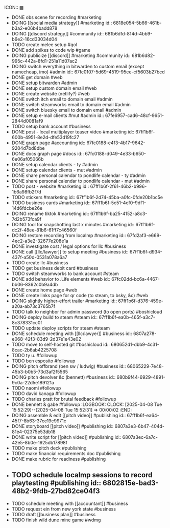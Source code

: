 ICON:: ▦

- DONE obs scene for recording #marketing
- DOING [[social media strategy]] #marketing
  id:: 6818e054-5b66-461b-b3a2-e06b4badd878
- DOING [[discord strategy]] #community
  id:: 681b6dfd-814d-4bb9-b6e2-16cd33034d04
- TODO create melee setup #qol
- DONE add spikes to code wip #game
- DOING publicize [[discord]] #marketing #community
  id:: 681b6d82-995c-442a-8fd1-251a11d07ac2
- DOING switch everything in bitwarden to custom email (except namecheap, imo) #admin
  id:: 67fc0107-5d69-4519-95ee-cf5603b27bcd
- DONE get domain #web
- DONE setup bitwarden #admin
- DONE setup custom domain email #web
- DONE create website (netlify?) #web
- DONE switch itch email to domain email #admin
- DONE switch steamworks email to domain email #admin
- DONE switch bluesky email to domain email #admin
- DONE setup e-mail clients #mut #admin
  id:: 67fe6957-cad6-48cf-9651-2844d0081af9
- TODO setup bank account #business
- DONE post - local multiplayer teaser video #marketing
  id:: 67ff1b6f-600b-4951-8e2d-dfe53d19fc27
- DONE graph page #accounting
  id:: 67fc0188-e4f3-4b17-9642-9204d7bd8dbe
- DONE docs graph page #docs
  id:: 67fc0188-d049-4e33-b650-6e06af05066b
- DONE setup calendar clients - ty #admin
- DONE setup calendar clients - mut #admin
- DONE share personal calendar to pondlife calendar - ty #admin
- DONE share personal calendar to pondlife calendar - mut #admin
- TODO post - website #marketing
  id:: 67ff1b6f-2f61-46b2-b996-1b6a98fb2f7d
- TODO stickers #marketing
  id:: 67ff1b6f-2d74-45ba-a0fc-0fde20b1bc5e
- TODO business cards #marketing
  id:: 67ff1b6f-5c51-4ef0-9df1-14d6fdcbe26e
- DOING rename tiktok #marketing
  id:: 67ff1b6f-ba25-4152-a8c3-7d2b573fca9f
- DOING tool for snapshotting last x minutes #marketing
  id:: 67ff1b6f-dc2f-48ee-81b6-61ff7c46560f
- DOING restore recording from localmp #marketing
  id:: 67fd2af3-e669-4ec2-a3e2-32677e208e1a
- DONE investigate cost / legal options for llc #business
- DONE call [[llc/lawyer]] to setup meeting #business
  id:: 67ff1b6f-d934-437f-a50d-0531a078a6a7
- TODO create llc #business
- TODO get business debit card #business
- TODO switch steamworks to bank account #steam
- DONE add behavior to .Life elements #web
  id:: 67fc02dd-bc6a-4467-bb06-8362c0b9a4db
- DONE create home page #web
- DONE create links page for qr code (to steam, to bsky, &c) #web
- DOING slightly higher-effort trailer #marketing
  id:: 67ff1b6f-d376-459e-a20a-ab73c3765b7f
- TODO talk to neighbor for admin password (to open ports) #boshicloud
- DOING deploy build to steam #steam
  id:: 67ff1b6f-ea0b-465f-a3c7-8c378331cc0f
- TODO update deploy scripts for steam #steam
- DONE schedule meeting with [[llc/lawyer]] #business
  id:: 6807a278-e068-42f3-83d9-2d37e1e43e02
- TODO move to self-hosted git #boshicloud
  id:: 680652d1-dbb9-4c31-8cac-2b6ab4225708
- TODO ty u. #followup
- TODO ben esposito #followup
- DOING pitch offbrand (ben sw / ludwig) #business
  id:: 68065229-7e48-45b3-b0b5-73d3af2f5565
- DOING pitch devolver &c (bennett) #business
  id:: 680b9f44-6929-4891-9c0a-22d5e189121a
- TODO naomi #followup
- TODO david kanaga #followup
- TODO charles pratt for brutal feedback #followup
- DONE bennett & gabe #followup
  :LOGBOOK:
  CLOCK: [2025-04-08 Tue 15:52:29]--[2025-04-08 Tue 15:52:31] =>  00:00:02
  :END:
- DOING assemble & edit [[pitch video]] #publishing
  id:: 67ff1b6f-ea64-45f7-8b63-37cc19c9971c
- DONE storyboard [[pitch video]] #publishing
  id:: 6807a3e3-6b47-404d-81e4-02375e53db18
- DONE write script for [[pitch video]] #publishing
  id:: 6807a3ec-6a7c-42e5-8b0e-1925db17898f
- TODO make pitch deck #publishing
- TODO make financial requirements doc #publishing
- DONE make rubric for readiness #publishing
- TODO schedule localmp sessions to record playtesting #publishing
  id:: 6802815e-bad3-48b2-9fdb-27bd82ce04f3
	-
- TODO schedule meeting with [[accountant]] #business
- TODO request ein from new york state #business
- TODO draft [[business plan]] #business
- TODO finish wild dune mine game #wdmg